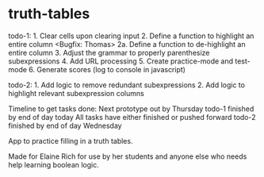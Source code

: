 truth-tables
============

todo-1:
      1. Clear cells upon clearing input <Thomas> <Finished>
      2. Define a function to highlight an entire column <Tyler> <Bugfix: Thomas> <Finished>
        2a. Define a function to de-highlight an entire column <Thomas> <Finished>
      3. Adjust the grammar to properly parenthesize subexpressions <Thomas> <Finished>
      4. Add URL processing <Thomas> <Finished>
      5. Create practice-mode and test-mode <Thomas> <Finished>
      6. Generate scores (log to console in javascript) <Thomas> <Finished>

todo-2:
    1. Add logic to remove redundant subexpressions <Untaken>
    2. Add logic to highlight relevant subexpression columns <Untaken>

Timeline to get tasks done:
    Next prototype out by Thursday
    todo-1 finished by end of day today
        All tasks have either finished or pushed forward
    todo-2 finished by end of day Wednesday
        


App to practice filling in a truth tables.

Made for Elaine Rich for use by her students and anyone else who needs help learning boolean logic.

